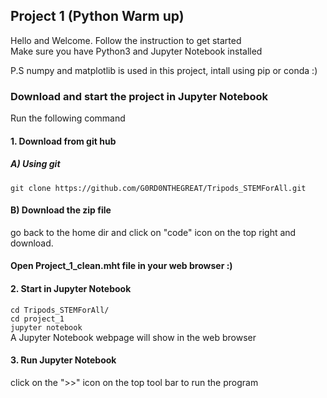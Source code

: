 ## Project 1 (Python Warm up)

Hello and Welcome. Follow the instruction to get started  
Make sure you have Python3 and Jupyter Notebook installed  

P.S numpy and matplotlib is used in this project, intall using pip or conda :)  

### Download and start the project in Jupyter Notebook
Run the following command

#### 1. Download from git hub
##### A) Using git  
`git clone https://github.com/G0RD0NTHEGREAT/Tripods_STEMForAll.git`
#### B) Download the zip file
go back to the home dir and click on "code" icon on the top right and download.

#### Open Project_1_clean.mht file in your web browser :)   

#### 2. Start in Jupyter Notebook
`cd Tripods_STEMForAll/`  
`cd project_1`  
`jupyter notebook`  
A Jupyter Notebook webpage will show in the web browser

#### 3. Run Jupyter Notebook
click on the ">>" icon on the top tool bar to run the program
